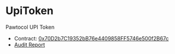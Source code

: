# UpiToken
Pawtocol UPI Token

- Contract: [0x70D2b7C19352bB76e4409858FF5746e500f2B67c](https://etherscan.io/address/0x70d2b7c19352bb76e4409858ff5746e500f2b67c#code)
- [Audit Report](https://github.com/solidified-platform/audits/blob/master/Audit%20Report%20-%20Pawtocol%20UPI%20Token%20%5B26.11.2019%5D.pdf)


